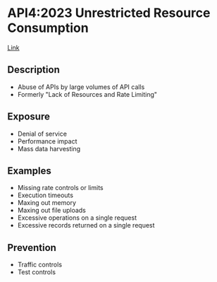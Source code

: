 # API4:2023 Unrestricted Resource Consumption

[Link](https://owasp.org/API-Security/editions/2023/en/0xa4-unrestricted-resource-consumption/)

## Description

- Abuse of APIs by large volumes of API calls
- Formerly "Lack of Resources and Rate Limiting"

## Exposure

- Denial of service
- Performance impact
- Mass data harvesting

## Examples

- Missing rate controls or limits
- Execution timeouts
- Maxing out memory
- Maxing out file uploads
- Excessive operations on a single request
- Excessive records returned on a single request

## Prevention

- Traffic controls
- Test controls


